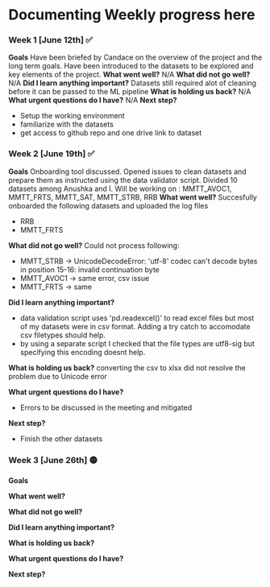# Documenting Weekly progress here

### Week 1 [June 12th] :white_check_mark:
**Goals**
Have been briefed by Candace on the overview of the project and the long term goals. Have been introduced to the datasets to be explored and key elements of the project.
**What went well?**
N/A
**What did not go well?**
N/A
**Did I learn anything important?**
Datasets still required alot of cleaning before it can be passed to the ML pipeline
**What is holding us back?**
N/A
**What urgent questions do I have?**
N/A
**Next step?**
- Setup the working environment
- familiarize with the datasets
- get access to github repo and one drive link to dataset


### Week 2 [June 19th] :white_check_mark:
**Goals**
Onboarding tool discussed. Opened issues to clean datasets and prepare them as instructed using the data validator script. Divided 10 datasets among Anushka and I. Will be working on : MMTT_AVOC1, MMTT_FRTS, MMTT_SAT, MMTT_STRB, RRB
**What went well?**
 Succesfully onboarded the following datasets and uploaded the log files
 - RRB
 - MMTT_FRTS

**What did not go well?**
Could not process following:
 - MMTT_STRB -> UnicodeDecodeError: 'utf-8' codec can't decode bytes in position 15-16: invalid continuation byte
 - MMTT_AVOC1 -> same error, csv issue
 - MMTT_FRTS -> same

**Did I learn anything important?**
- data validation script uses 'pd.readexcel()' to read excel files but most of my datasets were in csv format. Adding a try catch to accomodate csv filetypes should help. 
- by using a separate script I checked that the file types are utf8-sig but specifying this encoding doesnt help.

**What is holding us back?**
converting the csv to xlsx did not resolve the problem due to Unicode error

**What urgent questions do I have?**
- Errors to be discussed in the meeting and mitigated

**Next step?**
- Finish the other datasets


### Week 3 [June 26th] :yellow_circle:
**Goals**

**What went well?**


**What did not go well?**


**Did I learn anything important?**


**What is holding us back?**


**What urgent questions do I have?**


**Next step?**

